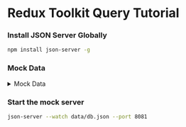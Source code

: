# Redux Toolkit Query Tutorial

### Install JSON Server Globally

```bash
npm install json-server -g
```

### Mock Data

<details>
  <summary>Mock Data</summary>

```json
[
  {
    "id": 1,
    "title": "delectus aut autem",
    "completed": false
  },
  {
    "id": 2,
    "title": "quis ut nam facilis et officia qui",
    "completed": false
  },
  {
    "id": 3,
    "title": "fugiat veniam minus",
    "completed": false
  },
  {
    "id": 4,
    "title": "et porro tempora",
    "completed": true
  },
  {
    "id": 5,
    "title": "laboriosam mollitia et enim quasi adipisci quia provident illum",
    "completed": false
  },
  {
    "id": 6,
    "title": "qui ullam ratione quibusdam voluptatem quia omnis",
    "completed": false
  },
  {
    "id": 7,
    "title": "illo expedita consequatur quia in",
    "completed": false
  },
  {
    "id": 8,
    "title": "quo adipisci enim quam ut ab",
    "completed": true
  },
  {
    "id": 9,
    "title": "molestiae perspiciatis ipsa",
    "completed": false
  },
  {
    "id": 10,
    "title": "illo est ratione doloremque quia maiores aut",
    "completed": true
  }
]
```

</details>

### Start the mock server

```bash
json-server --watch data/db.json --port 8081
```